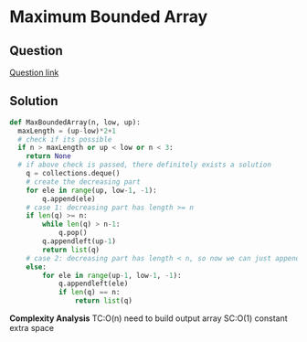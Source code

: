 # Maximum Bounded Array

## Question

[Question link](https://aonecode.com/interview-question/maximum-bounded-array)

## Solution



```python
def MaxBoundedArray(n, low, up):
  maxLength = (up-low)*2+1
  # check if its possible
  if n > maxLength or up < low or n < 3:
    return None
  # if above check is passed, there definitely exists a solution
	q = collections.deque()
	# create the decreasing part
	for ele in range(up, low-1, -1):
		q.append(ele)
	# case 1: decreasing part has length >= n
	if len(q) >= n:
		while len(q) > n-1:
			q.pop()
		q.appendleft(up-1)
		return list(q)
	# case 2: decreasing part has length < n, so now we can just append left elements
	else:
		for ele in range(up-1, low-1, -1):
			q.appendleft(ele)
			if len(q) == n:
				return list(q)

```

**Complexity Analysis**
TC:O(n) need to build output array
SC:O(1) constant extra space
